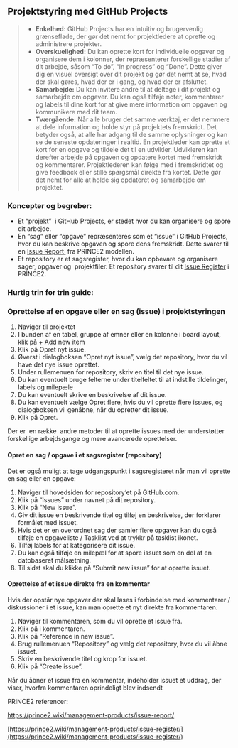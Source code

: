 ## Projektstyring med GitHub Projects

> *   **Enkelhed:** GitHub Projects har en intuitiv og brugervenlig grænseflade, der gør det nemt for projektledere at oprette og administrere projekter.
> *   **Overskuelighed:** Du kan oprette kort for individuelle opgaver og organisere dem i kolonner, der repræsenterer forskellige stadier af dit arbejde, såsom “To do”, “In progress” og “Done”. Dette giver dig en visuel oversigt over dit projekt og gør det nemt at se, hvad der skal gøres, hvad der er i gang, og hvad der er afsluttet.
> *   **Samarbejde:** Du kan invitere andre til at deltage i dit projekt og samarbejde om opgaver. Du kan også tilføje noter, kommentarer og labels til dine kort for at give mere information om opgaven og kommunikere med dit team.
> *   **Tværgående:** Når alle bruger det samme værktøj, er det nemmere at dele information og holde styr på projektets fremskridt. Det betyder også, at alle har adgang til de samme oplysninger og kan se de seneste opdateringer i realtid. En projektleder kan oprette et kort for en opgave og tildele det til en udvikler. Udvikleren kan derefter arbejde på opgaven og opdatere kortet med fremskridt og kommentarer. Projektlederen kan følge med i fremskridtet og give feedback eller stille spørgsmål direkte fra kortet. Dette gør det nemt for alle at holde sig opdateret og samarbejde om projektet.

### Koncepter og begreber:

*   Et “projekt”  i GitHub Projects, er stedet hvor du kan organisere og spore dit arbejde.
*   En “sag” eller “opgave” repræsenteres som et “issue” i GitHub Projects, hvor du kan beskrive opgaven og spore dens fremskridt. Dette svarer til en [Issue Report ](https://prince2.wiki/management-products/issue-report/) fra PRINCE2 modellen.
*   Et repository er et sagsregister, hvor du kan opbevare og organisere sager, opgaver og  projektfiler. Et repository svarer til dit [Issue Register](https://prince2.wiki/management-products/issue-register/) i PRINCE2.

### Hurtig trin for trin guide:

### Oprettelse af en opgave eller en sag (issue) i projektstyringen

1.  Naviger til projektet
2.  I bunden af en tabel, gruppe af emner eller en kolonne i board layout, klik på + Add new item
3.  Klik på Opret nyt issue.
4.  Øverst i dialogboksen “Opret nyt issue”, vælg det repository, hvor du vil have det nye issue oprettet.
5.  Under rullemenuen for repository, skriv en titel til det nye issue.
6.  Du kan eventuelt bruge felterne under titelfeltet til at indstille tildelinger, labels og milepæle
7.  Du kan eventuelt skrive en beskrivelse af dit issue.
8.  Du kan eventuelt vælge Opret flere, hvis du vil oprette flere issues, og dialogboksen vil genåbne, når du opretter dit issue.
9.  Klik på Opret.

Der er  en række  andre metoder til at oprette issues med der understøtter forskellige arbejdsgange og mere avancerede oprettelser.

#### Opret en sag / opgave i et sagsregister (repository)

Det er også muligt at tage udgangspunkt i sagsregisteret når man vil oprette en sag eller en opgave:

1.  Naviger til hovedsiden for repository’et på GitHub.com.
2.  Klik på “Issues” under navnet på dit repository.
3.  Klik på “New issue”.
4.  Giv dit issue en beskrivende titel og tilføj en beskrivelse, der forklarer formålet med issuet.
5.  Hvis det er en overordnet sag der samler flere opgaver kan du også tilføje en opgaveliste / Tasklist ved at trykkr på tasklist ikonet.
6.  Tilføj labels for at kategorisere dit issue.
7.  Du kan også tilføje en milepæl for at spore issuet som en del af en datobaseret målsætning.
8.  Til sidst skal du klikke på “Submit new issue” for at oprette issuet.

#### Oprettelse af et issue direkte fra en kommentar

Hvis der opstår nye opgaver der skal løses i forbindelse med kommentarer / diskussioner i et issue, kan man oprette et nyt direkte fra kommentaren.

1.  Naviger til kommentaren, som du vil oprette et issue fra.
2.  Klik på i kommentaren.
3.  Klik på “Reference in new issue”.
4.  Brug rullemenuen “Repository” og vælg det repository, hvor du vil åbne issuet.
5.  Skriv en beskrivende titel og krop for issuet.
6.  Klik på “Create issue”.

Når du åbner et issue fra en kommentar, indeholder issuet et uddrag, der viser, hvorfra kommentaren oprindeligt blev indsendt

PRINCE2 referencer:

https://prince2.wiki/management-products/issue-report/

[https://prince2.wiki/management-products/issue-register/](https://prince2.wiki/management-products/issue-register/)